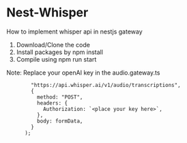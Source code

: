 # Nest-Whisper
How to implement whisper api in nestjs gateway

1. Download/Clone the code
2. Install packages by npm install
3. Compile using npm run start

Note: Replace your openAI key in the audio.gateway.ts 
```await fetch(
        "https://api.whisper.ai/v1/audio/transcriptions",
        {
          method: "POST",
          headers: {
            Authorization: `<place your key here>`,
          },
          body: formData,
        }
      );

